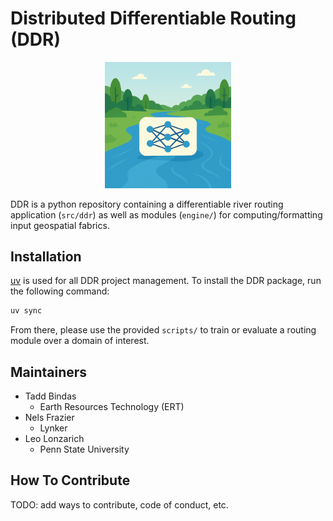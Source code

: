 # Distributed Differentiable Routing (DDR)

<p align="center">
  <img src="images/ddr_logo.png" width="40%"/>
</p>

DDR is a python repository containing a differentiable river routing application (`src/ddr`) as well as modules (`engine/`) for computing/formatting input geospatial fabrics. 

## Installation

[uv](https://docs.astral.sh/uv/) is used for all DDR project management. To install the DDR package, run the following command:

```sh
uv sync
```

From there, please use the provided `scripts/` to train or evaluate a routing module over a domain of interest. 

## Maintainers
- Tadd Bindas 
    - Earth Resources Technology (ERT)
- Nels Frazier
    - Lynker
- Leo Lonzarich
    - Penn State University

## How To Contribute

TODO: add ways to contribute, code of conduct, etc.

